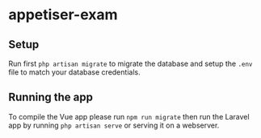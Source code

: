 # appetiser-exam

## Setup
Run first ```php artisan migrate``` to migrate the database and setup the `.env` file to match your database credentials.

## Running the app
To compile the Vue app please run ```npm run migrate``` then run the Laravel app by running ```php artisan serve``` or
serving it on a webserver.
